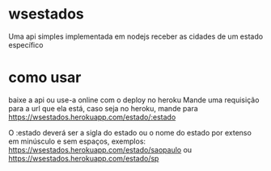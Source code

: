 # wsestados
Uma api simples implementada em nodejs receber as cidades de um estado específico

# como usar
baixe a api ou use-a online com o deploy no heroku
Mande uma requisição para a url que ela está, caso seja no heroku, mande para https://wsestados.herokuapp.com/estado/:estado

O :estado deverá ser a sigla do estado ou o nome do estado por extenso em minúsculo e sem espaços, exemplos:
https://wsestados.herokuapp.com/estado/saopaulo
ou
https://wsestados.herokuapp.com/estado/sp